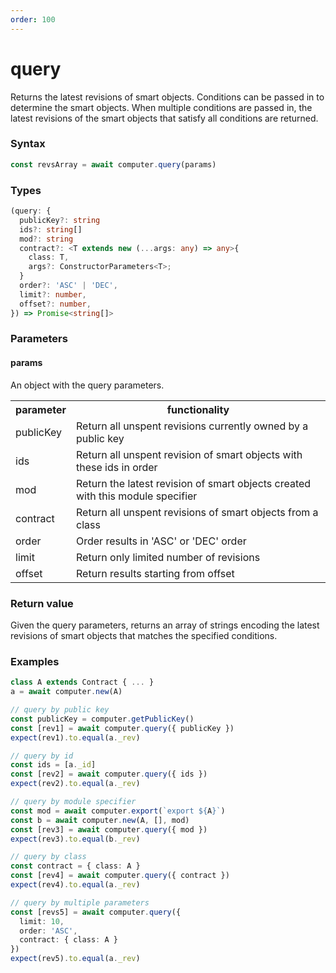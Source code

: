 ```yaml
---
order: 100
---
```


# query

Returns the latest revisions of smart objects. Conditions can be passed in to determine the smart objects. When multiple conditions are passed in, the latest revisions of the smart objects that satisfy all conditions are returned.


### Syntax
```js
const revsArray = await computer.query(params)
```

### Types
```ts
(query: {
  publicKey?: string
  ids?: string[]
  mod?: string
  contract?: <T extends new (...args: any) => any>{
    class: T,
    args?: ConstructorParameters<T>;
  }
  order?: 'ASC' | 'DEC',
  limit?: number,
  offset?: number,
}) => Promise<string[]>
```

### Parameters

#### params
An object with the query parameters.

<div align="center" style="font-size: 14px;">
  <table>
    <tr>
      <th>parameter</th>
      <th>functionality</th>
    </tr>
    <tr>
      <td>publicKey</td>
      <td>Return all unspent revisions currently owned by a public key</td>
    </tr>
    <tr>
      <td>ids</td>
      <td>Return all unspent revision of smart objects with these ids in order</td>
    </tr>
    <tr>
      <td>mod</td>
      <td>Return the latest revision of smart objects created with this module specifier</td>
    </tr>
    <tr>
      <td>contract</td>
      <td>Return all unspent revisions of smart objects from a class</td>
    </tr>
    <tr>
      <td>order</td>
      <td>Order results in 'ASC' or 'DEC' order</td>
    </tr>
    <tr>
      <td>limit</td>
      <td>Return only limited number of revisions</td>
    </tr>
    <tr>
      <td>offset</td>
      <td>Return results starting from offset</td>
    </tr>
  </table>
</div>

### Return value
Given the query parameters, returns an array of strings encoding the latest revisions of smart objects that matches the specified conditions.

### Examples
```ts
class A extends Contract { ... }
a = await computer.new(A)

// query by public key
const publicKey = computer.getPublicKey()
const [rev1] = await computer.query({ publicKey })
expect(rev1).to.equal(a._rev)

// query by id
const ids = [a._id]
const [rev2] = await computer.query({ ids })
expect(rev2).to.equal(a._rev)

// query by module specifier
const mod = await computer.export(`export ${A}`)
const b = await computer.new(A, [], mod)
const [rev3] = await computer.query({ mod })
expect(rev3).to.equal(b._rev)

// query by class
const contract = { class: A }
const [rev4] = await computer.query({ contract })
expect(rev4).to.equal(a._rev)

// query by multiple parameters
const [revs5] = await computer.query({
  limit: 10,
  order: 'ASC',
  contract: { class: A }
})
expect(rev5).to.equal(a._rev)
```